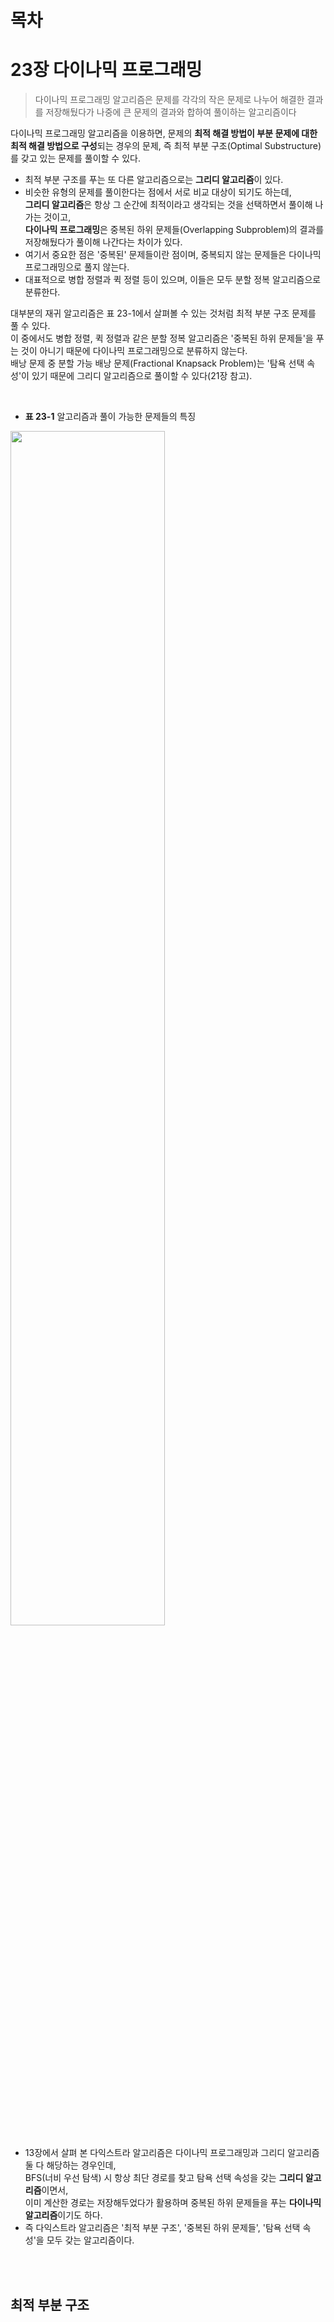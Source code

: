# 목차

# 23장 다이나믹 프로그래밍
> 다이나믹 프로그래밍 알고리즘은 문제를 각각의 작은 문제로 나누어 해결한 결과를 저장해뒀다가 나중에 큰 문제의 결과와 합하여 풀이하는 알고리즘이다

다이나믹 프로그래밍 알고리즘을 이용하면, 문제의 **최적 해결 방법이 부분 문제에 대한 최적 해결 방법으로 구성**되는 경우의 문제, 즉 최적 부분 구조(Optimal Substructure)를 갖고 있는 문제를 풀이할 수 있다.

* 최적 부분 구조를 푸는 또 다른 알고리즘으로는 **그리디 알고리즘**이 있다.<br>
* 비슷한 유형의 문제를 풀이한다는 점에서 서로 비교 대상이 되기도 하는데, <br>
**그리디 알고리즘**은 항상 그 순간에 최적이라고 생각되는 것을 선택하면서 풀이해 나가는 것이고,<br>
**다이나믹 프로그래밍**은 중복된 하위 문제들(Overlapping Subproblem)의 결과를 저장해뒀다가 풀이해 나간다는 차이가 있다.<br>
* 여기서 중요한 점은 '중복된' 문제들이란 점이며, 중복되지 않는 문제들은 다이나믹 프로그래밍으로 풀지 않는다.<br>
* 대표적으로 병합 정렬과 퀵 정렬 등이 있으며, 이들은 모두 분할 정복 알고리즘으로 분류한다.

대부분의 재귀 알고리즘은 표 23-1에서 살펴볼 수 있는 것처럼 최적 부분 구조 문제를 풀 수 있다.<br>
이 중에서도 병합 정렬, 퀵 정렬과 같은 분할 정복 알고리즘은 '중복된 하위 문제들'을 푸는 것이 아니기 때문에 다이나믹 프로그래밍으로 분류하지 않는다.<br>
배낭 문제 중 분할 가능 배낭 문제(Fractional Knapsack Problem)는 '탐욕 선택 속성'이 있기 때문에 그리디 알고리즘으로 풀이할 수 있다(21장 참고).

<br>

* **표 23-1** 알고리즘과 풀이 가능한 문제들의 특징

<img src="https://user-images.githubusercontent.com/55045377/134760237-2bbc048d-22dd-4551-8da3-85a295f5f8d7.png" width=70% height=70%>

* 13장에서 살펴 본 다익스트라 알고리즘은 다이나믹 프로그래밍과 그리디 알고리즘 둘 다 해당하는 경우인데, <br>
BFS(너비 우선 탐색) 시 항상 최단 경로를 찾고 탐욕 선택 속성을 갖는 **그리디 알고리즘**이면서, <br>
이미 계산한 경로는 저장해두었다가 활용하며 중복된 하위 문제들을 푸는 **다이나믹 알고리즘**이기도 하다.<br>
* 즉 다익스트라 알고리즘은 '최적 부분 구조', '중복된 하위 문제들', '탐욕 선택 속성'을 모두 갖는 알고리즘이다.

<br><br>

## 최적 부분 구조




















